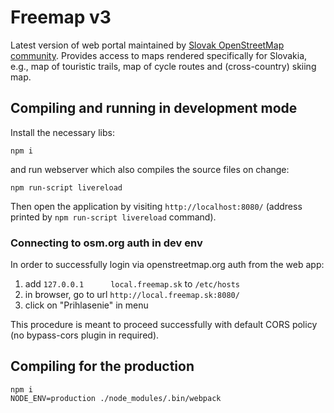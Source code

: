 # Freemap v3

Latest version of web portal maintained by [Slovak OpenStreetMap community](https://groups.google.com/forum/#!forum/osm_sk). Provides access to maps rendered specifically for Slovakia, e.g., map of touristic trails, map of cycle routes and (cross-country) skiing map.

## Compiling and running in development mode

Install the necessary libs:

```
npm i
```

and run webserver which also compiles the source files on change:

```
npm run-script livereload
```

Then open the application by visiting `http://localhost:8080/` (address printed by `npm run-script livereload` command).

### Connecting to osm.org auth in dev env

In order to successfully login via openstreetmap.org auth from the web app:

1. add `127.0.0.1      local.freemap.sk` to `/etc/hosts`
2. in browser, go to url `http://local.freemap.sk:8080/`
3. click on "Prihlasenie" in menu 

This procedure is meant to proceed successfully with default CORS policy (no bypass-cors plugin in required).

## Compiling for the production

```
npm i
NODE_ENV=production ./node_modules/.bin/webpack
```
